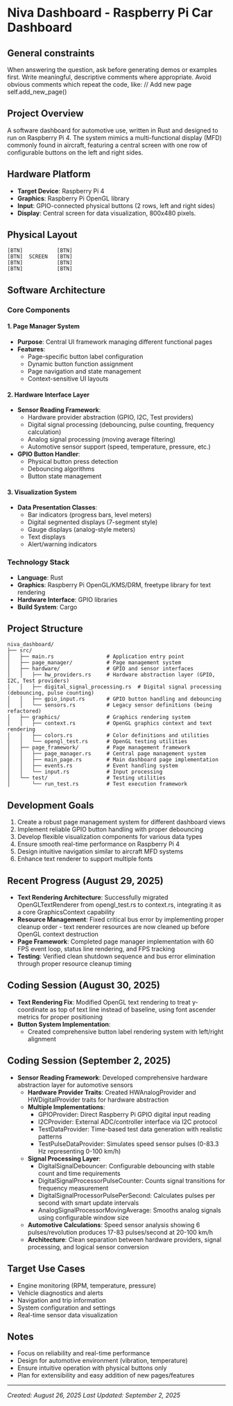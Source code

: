 # Niva Dashboard - Raspberry Pi Car Dashboard

## General constraints
When answering the question, ask before generating demos or examples first.
Write meaningful, descriptive comments where appropriate. Avoid obvious comments which repeat the code, like:
// Add new page
self.add_new_page()

## Project Overview
A software dashboard for automotive use, written in Rust and designed to run on Raspberry Pi 4. The system mimics a multi-functional display (MFD) commonly found in aircraft, featuring a central screen with one row of configurable buttons on the left and right sides.

## Hardware Platform
- **Target Device**: Raspberry Pi 4
- **Graphics**: Raspberry Pi OpenGL library
- **Input**: GPIO-connected physical buttons (2 rows, left and right sides)
- **Display**: Central screen for data visualization, 800x480 pixels.

## Physical Layout
```
[BTN]           [BTN]
[BTN]  SCREEN   [BTN]
[BTN]           [BTN]
[BTN]           [BTN]
```

## Software Architecture

### Core Components

#### 1. Page Manager System
- **Purpose**: Central UI framework managing different functional pages
- **Features**:
  - Page-specific button label configuration
  - Dynamic button function assignment
  - Page navigation and state management
  - Context-sensitive UI layouts

#### 2. Hardware Interface Layer
- **Sensor Reading Framework**:
  - Hardware provider abstraction (GPIO, I2C, Test providers)
  - Digital signal processing (debouncing, pulse counting, frequency calculation)
  - Analog signal processing (moving average filtering)
  - Automotive sensor support (speed, temperature, pressure, etc.)
- **GPIO Button Handler**:
  - Physical button press detection
  - Debouncing algorithms
  - Button state management

#### 3. Visualization System
- **Data Presentation Classes**:
  - Bar indicators (progress bars, level meters)
  - Digital segmented displays (7-segment style)
  - Gauge displays (analog-style meters)
  - Text displays
  - Alert/warning indicators

### Technology Stack
- **Language**: Rust
- **Graphics**: Raspberry Pi OpenGL/KMS/DRM, freetype library for text rendering
- **Hardware Interface**: GPIO libraries
- **Build System**: Cargo

## Project Structure
```
niva_dashboard/
├── src/
│   ├── main.rs                 # Application entry point
│   ├── page_manager/           # Page management system
│   ├── hardware/               # GPIO and sensor interfaces
│   │   ├── hw_providers.rs     # Hardware abstraction layer (GPIO, I2C, Test providers)
│   │   ├── digital_signal_processing.rs  # Digital signal processing (debouncing, pulse counting)
│   │   ├── gpio_input.rs       # GPIO button handling and debouncing
│   │   └── sensors.rs          # Legacy sensor definitions (being refactored)
│   ├── graphics/               # Graphics rendering system
│   │   ├── context.rs          # OpenGL graphics context and text rendering
│   │   ├── colors.rs           # Color definitions and utilities
│   │   └── opengl_test.rs      # OpenGL testing utilities
│   ├── page_framework/         # Page management framework
│   │   ├── page_manager.rs     # Central page management system
│   │   ├── main_page.rs        # Main dashboard page implementation
│   │   ├── events.rs           # Event handling system
│   │   └── input.rs            # Input processing
│   └── test/                   # Testing utilities
│       └── run_test.rs         # Test execution framework
```

## Development Goals
1. Create a robust page management system for different dashboard views
2. Implement reliable GPIO button handling with proper debouncing
3. Develop flexible visualization components for various data types
4. Ensure smooth real-time performance on Raspberry Pi 4
5. Design intuitive navigation similar to aircraft MFD systems
6. Enhance text renderer to support multiple fonts

## Recent Progress (August 29, 2025)
- **Text Rendering Architecture**: Successfully migrated OpenGLTextRenderer from opengl_test.rs to context.rs, integrating it as a core GraphicsContext capability
- **Resource Management**: Fixed critical bus error by implementing proper cleanup order - text renderer resources are now cleaned up before OpenGL context destruction
- **Page Framework**: Completed page manager implementation with 60 FPS event loop, status line rendering, and FPS tracking
- **Testing**: Verified clean shutdown sequence and bus error elimination through proper resource cleanup timing

## Coding Session (August 30, 2025)
- **Text Rendering Fix**: Modified OpenGL text rendering to treat y-coordinate as top of text line instead of baseline, using font ascender metrics for proper positioning
- **Button System Implementation**: 
  - Created comprehensive button label rendering system with left/right alignment

## Coding Session (September 2, 2025)
- **Sensor Reading Framework**: Developed comprehensive hardware abstraction layer for automotive sensors
  - **Hardware Provider Traits**: Created HWAnalogProvider and HWDigitalProvider traits for hardware abstraction
  - **Multiple Implementations**: 
    - GPIOProvider: Direct Raspberry Pi GPIO digital input reading
    - I2CProvider: External ADC/controller interface via I2C protocol
    - TestDataProvider: Time-based test data generation with realistic patterns
    - TestPulseDataProvider: Simulates speed sensor pulses (0-83.3 Hz representing 0-100 km/h)
  - **Signal Processing Layer**:
    - DigitalSignalDebouncer: Configurable debouncing with stable count and time requirements
    - DigitalSignalProcessorPulseCounter: Counts signal transitions for frequency measurement
    - DigitalSignalProcessorPulsePerSecond: Calculates pulses per second with smart update intervals
    - AnalogSignalProcessorMovingAverage: Smooths analog signals using configurable window size
  - **Automotive Calculations**: Speed sensor analysis showing 6 pulses/revolution produces 17-83 pulses/second at 20-100 km/h
  - **Architecture**: Clean separation between hardware providers, signal processing, and logical sensor conversion

## Target Use Cases
- Engine monitoring (RPM, temperature, pressure)
- Vehicle diagnostics and alerts
- Navigation and trip information
- System configuration and settings
- Real-time sensor data visualization

## Notes
- Focus on reliability and real-time performance
- Design for automotive environment (vibration, temperature)
- Ensure intuitive operation with physical buttons only
- Plan for extensibility and easy addition of new pages/features

---
*Created: August 26, 2025*
*Last Updated: September 2, 2025*
